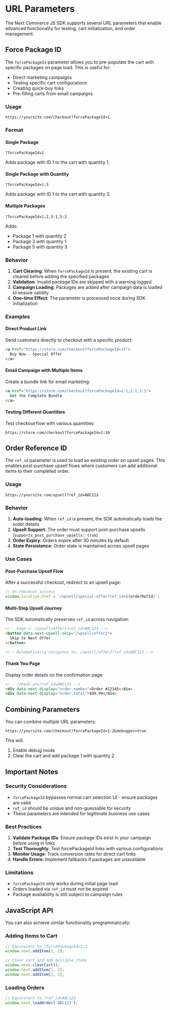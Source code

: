 # URL Parameters

The Next Commerce JS SDK supports several URL parameters that enable advanced functionality for testing, cart initialization, and order management.

## Force Package ID

The `forcePackageId` parameter allows you to pre-populate the cart with specific packages on page load. This is useful for:
- Direct marketing campaigns
- Testing specific cart configurations
- Creating quick-buy links
- Pre-filling carts from email campaigns

### Usage

```
https://yoursite.com/checkout?forcePackageId=1
```

### Format

#### Single Package
```
?forcePackageId=1
```
Adds package with ID 1 to the cart with quantity 1.

#### Single Package with Quantity
```
?forcePackageId=1:3
```
Adds package with ID 1 to the cart with quantity 3.

#### Multiple Packages
```
?forcePackageId=1:2,3:1,5:3
```
Adds:
- Package 1 with quantity 2
- Package 3 with quantity 1
- Package 5 with quantity 3

### Behavior

1. **Cart Clearing**: When `forcePackageId` is present, the existing cart is cleared before adding the specified packages
2. **Validation**: Invalid package IDs are skipped with a warning logged
3. **Campaign Loading**: Packages are added after campaign data is loaded to ensure validity
4. **One-time Effect**: The parameter is processed once during SDK initialization

### Examples

#### Direct Product Link
Send customers directly to checkout with a specific product:
```html
<a href="https://store.com/checkout?forcePackageId=15">
  Buy Now - Special Offer
</a>
```

#### Email Campaign with Multiple Items
Create a bundle link for email marketing:
```html
<a href="https://store.com/checkout?forcePackageId=1:1,2:1,3:1">
  Get the Complete Bundle
</a>
```

#### Testing Different Quantities
Test checkout flow with various quantities:
```
https://store.com/checkout?forcePackageId=1:10
```

## Order Reference ID

The `ref_id` parameter is used to load an existing order on upsell pages. This enables post-purchase upsell flows where customers can add additional items to their completed order.

### Usage

```
https://yoursite.com/upsell?ref_id=ABC123
```

### Behavior

1. **Auto-loading**: When `ref_id` is present, the SDK automatically loads the order details
2. **Upsell Support**: The order must support post-purchase upsells (`supports_post_purchase_upsells: true`)
3. **Order Expiry**: Orders expire after 30 minutes by default
4. **State Persistence**: Order state is maintained across upsell pages

### Use Cases

#### Post-Purchase Upsell Flow
After a successful checkout, redirect to an upsell page:
```javascript
// On checkout success
window.location.href = `/upsell/special-offer?ref_id=${orderRefId}`;
```

#### Multi-Step Upsell Journey
The SDK automatically preserves `ref_id` across navigation:
```html
<!-- Page 1: /upsell/offer1?ref_id=ABC123 -->
<button data-next-upsell-skip="/upsell/offer2">
  Skip to Next Offer
</button>

<!-- Automatically navigates to: /upsell/offer2?ref_id=ABC123 -->
```

#### Thank You Page
Display order details on the confirmation page:
```html
<!-- /thank-you?ref_id=ABC123 -->
<div data-next-display="order.number">Order #12345</div>
<div data-next-display="order.total">$99.99</div>
```

## Combining Parameters

You can combine multiple URL parameters:

```
https://yoursite.com/checkout?forcePackageId=1:2&debugger=true
```

This will:
1. Enable debug mode
2. Clear the cart and add package 1 with quantity 2

## Important Notes

### Security Considerations
- `forcePackageId` bypasses normal cart selection UI - ensure packages are valid
- `ref_id` should be unique and non-guessable for security
- These parameters are intended for legitimate business use cases

### Best Practices
1. **Validate Package IDs**: Ensure package IDs exist in your campaign before using in links
2. **Test Thoroughly**: Test forcePackageId links with various configurations
3. **Monitor Usage**: Track conversion rates for direct cart links
4. **Handle Errors**: Implement fallbacks if packages are unavailable

### Limitations
- `forcePackageId` only works during initial page load
- Orders loaded via `ref_id` must not be expired
- Package availability is still subject to campaign rules

## JavaScript API

You can also achieve similar functionality programmatically:

### Adding Items to Cart
```javascript
// Equivalent to ?forcePackageId=1:2
window.next.addItem(1, 2);

// Clear cart and add multiple items
window.next.clearCart();
window.next.addItem(1, 2);
window.next.addItem(3, 1);
```

### Loading Orders
```javascript
// Equivalent to ?ref_id=ABC123
window.next.loadOrder('ABC123');
```